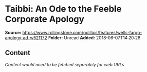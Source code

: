 # Taibbi: An Ode to the Feeble Corporate Apology

**Source:** https://www.rollingstone.com/politics/features/wells-fargo-apology-ad-w521172
**Folder:** Unread
**Added:** 2018-06-07T14:20:28




## Content
*Content would need to be fetched separately for web URLs*
